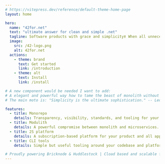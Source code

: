 ```yaml
---
# https://vitepress.dev/reference/default-theme-home-page
layout: home

hero:
  name: "42for.net"
  text: "ultimate answer for clean and simple .net"
  tagline: Software products with grace and simplicity❣ When all unnecessary complexities are eliminated, just a small team is enough.
  image:
    src: /42-logo.png
    alt: 42for.net
  actions:
    - theme: brand
      text: Get started
      link: /introduction
    - theme: alt
      text: Install
      link: /install

# A new component would be needed I want to add:
# A elegant and powerful way how to tame the beast of monolith without complexities.
# The main moto is: "Simplicity is the ultimate sophistication." -- Leonardo da Vinci

features:
  - title: Monorepo
    details: Transparency, visibility, standards, and tooling for your code.
  - title: Modulith
    details: A powerful compromise between monolith and microservices. Flexible scalability without complexness.
  - title: 2S platform
    details: A subscription-based platform for your product and all applications around.
  - title: CLI tools
    details: Simple but useful tooling around your codebase and platform.

# Proudly powering Bricknode & Huddlestock | Cload based and scalable finance systems.
---
```

